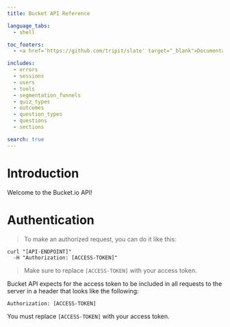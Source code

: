 ```yaml
---
title: Bucket API Reference

language_tabs:
  - shell

toc_footers:
  - <a href='https://github.com/tripit/slate' target="_blank">Documentation powered by Slate</a>

includes:
  - errors
  - sessions
  - users
  - tools
  - segmentation_funnels
  - quiz_types
  - outcomes
  - question_types
  - questions
  - sections

search: true
---
```


# Introduction

Welcome to the Bucket.io API!

# Authentication

> To make an authorized request, you can do it like this:

```shell
curl "[API-ENDPOINT]"
  -H "Authorization: [ACCESS-TOKEN]"
```

> Make sure to replace `[ACCESS-TOKEN]` with your access token.

Bucket API expects for the access token to be included in all requests to the server in a header that looks like the following:

`Authorization: [ACCESS-TOKEN]`

<aside class="notice">
You must replace <code>[ACCESS-TOKEN]</code> with your access token.
</aside>
